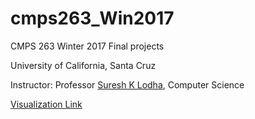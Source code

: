 # cmps263_Win2017
CMPS 263 Winter 2017 Final projects

University of California, Santa Cruz

Instructor: Professor <a href="https://users.soe.ucsc.edu/~lodha/">Suresh K Lodha</a>, Computer Science

<a href="https://sureshlodha.github.io/CMPS263_Winter2017">Visualization Link</a>
